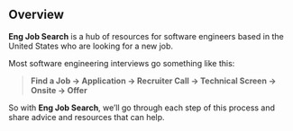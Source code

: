 ## Overview

**Eng Job Search** is a hub of resources for software engineers based in the United States who are looking for a new job.

Most software engineering interviews go something like this:

> **Find a Job → Application → Recruiter Call → Technical Screen → Onsite → Offer**

So with **Eng Job Search**, we’ll go through each step of this process and share advice and resources that can help.
